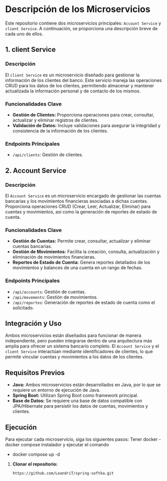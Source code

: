 # Descripción de los Microservicios

Este repositorio contiene dos microservicios principales: `Account Service` y `client Service`. A continuación, se
proporciona una descripción breve
de cada uno de ellos.

## 1. client Service

### Descripción

El `client Service` es un microservicio diseñado para gestionar la información de los clientes del banco. Este
servicio maneja las operaciones CRUD
para los datos de los clientes, permitiendo almacenar y mantener actualizada la información personal y de contacto de
los mismos.

### Funcionalidades Clave

- **Gestión de Clientes:** Proporciona operaciones para crear, consultar, actualizar y eliminar registros de clientes.
- **Validación de Datos:** Incluye validaciones para asegurar la integridad y consistencia de la información de los
  clientes.

### Endpoints Principales

- `/api/clients`: Gestión de clientes.

## 2. Account Service

### Descripción

El `Account Service` es un microservicio encargado de gestionar las cuentas bancarias y los movimientos financieras
asociadas a dichas cuentas.
Proporciona operaciones CRUD (Crear, Leer, Actualizar, Eliminar) para cuentas y movimientos, así como la generación de
reportes de estado de cuenta.

### Funcionalidades Clave

- **Gestión de Cuentas:** Permite crear, consultar, actualizar y eliminar cuentas bancarias.
- **Gestión de Movimientos:** Facilita la creación, consulta, actualización y eliminación de movimientos financieras.
- **Reportes de Estado de Cuenta:** Genera reportes detallados de los movimientos y balances de una cuenta en un rango
  de fechas.

### Endpoints Principales

- `/api/accounts`: Gestión de cuentas.
- `/api/movements`: Gestión de movimientos.
- `/api/reportes`: Generación de reportes de estado de cuenta como el solicitado.

## Integración y Uso

Ambos microservicios están diseñados para funcionar de manera independiente, pero pueden integrarse dentro de una
arquitectura más amplia para ofrecer un sistema bancario completo. El `Account Service` y el `client Service`
interactúan mediante identificadores de
clientes, lo que permite vincular cuentas y movimientos a los datos de los clientes.

## Requisitos Previos

- **Java:** Ambos microservicios están desarrollados en Java, por lo que se requiere un entorno de ejecución de Java.
- **Spring Boot:** Utilizan Spring Boot como framework principal.
- **Base de Datos:** Se requiere una base de datos compatible con JPA/Hibernate para persistir los datos de cuentas,
  movimientos y clientes.

## Ejecución

Para ejecutar cada microservicio, siga los siguientes pasos:
Tener docker - docker compose instalador y ejecutar el comando

- docker compose up -d

1. **Clonar el repositorio:**
   ```bash
   https://github.com/LeandriT/spring-softka.git
